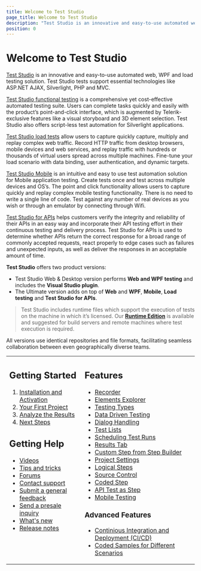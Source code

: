 ```yaml
---
title: Welcome to Test Studio
page_title: Welcome to Test Studio
description: "Test Studio is an innovative and easy-to-use automated web, WPF and load testing solution. Test Studio tests support essential technologies like ASP.NET AJAX, Silverlight, PHP and MVC. HTML5, Testing framework, functional testing, performance testing, load testing, exploratory testing, manual testing."
position: 0
---
```


# Welcome to Test Studio

<a href="http://www.telerik.com/teststudio" target="_blank">Test Studio</a> is an innovative and easy-to-use automated web, WPF and load testing solution. Test Studio tests support essential technologies like ASP.NET AJAX, Silverlight, PHP and MVC.


<a href="/getting-started/test-recording/overview" target="_blank">Test Studio functional testing</a> is a comprehensive yet cost-effective automated testing suite. Users can complete tasks quickly and easily with the product’s point-and-click interface, which is augmented by Telerik-exclusive features like a visual storyboard and 3D element selection. Test Studio also offers script-less test automation for Silverlight applications.

 

<a href="/features/testing-types/load-testing/overview" target="_blank">Test Studio load tests</a> allow users to capture quickly capture, multiply and replay complex web traffic. Record HTTP traffic from desktop browsers, mobile devices and web services, and replay traffic with hundreds or thousands of virtual users spread across multiple machines. Fine-tune your load scenario with data binding, user authentication, and dynamic targets. 

<a href="/test-studio-mobile/overview" target="_blank">Test Studio Mobile</a> is an intuitive and easy to use test automation solution for Mobile application testing. Create tests once and test across multiple devices and OS’s. The point and click functionality allows users to capture quickly and replay complex mobile testing functionality. There is no need to write a single line of code. Test against any number of real devices as you wish or through an emulator by connecting through Wifi.

<a href="/test-studio-for-apis/overview" target="_blank">Test Studio for APIs</a> helps customers verify the integrity and reliability of their APIs in an easy way and incorporate their API testing effort in their continuous testing and delivery process. Test Studio for APIs is used to determine whether APIs return the correct response for a broad range of commonly accepted requests, react properly to edge cases such as failures and unexpected inputs, as well as deliver the responses in an acceptable amount of time.

**Test Studio** offers two product versions:

-  Test Studio Web & Desktop version performs **Web and WPF testing** and includes the **Visual Studio plugin**.
-  The Ultimate version adds on top of **Web** and **WPF**, **Mobile**, **Load testing** and **Test Studio for APIs**.

> Test Studio includes runtime files which support the execution of tests on the machine in which it’s licensed. Our <a href="/general-information/test-studio-run-time" target="_blank">**Runtime Edition**</a> is available and suggested for build servers and remote machines where test execution is required.

All versions use identical repositories and file formats, facilitating seamless collaboration between even geographically diverse teams.

<table id=no-table>
<tr>
<td valign=top>

## Getting Started

1. [Installation and Activation](/getting-started/installation-and-activation)
2. [Your First Project](/getting-started/first-project)
3. [Analyze the Results](/getting-started/analyze-the-results)
4. [Next Steps](/getting-started/next-steps)

## Getting Help

* <a href="https://www.telerik.com/videos/teststudio">Videos</a>
* <a href="/getting-started/start-a-project/in-product-tips-tricks">Tips and tricks</a>
* <a href="https://www.telerik.com/forums/teststudio">Forums</a>
* <a href="https://www.telerik.com/account/support-tickets">Contact support</a>
* <a href="https://www.telerik.com/account/support-tickets/customer-service">Submit a general feedback</a>
* <a href="https://www.telerik.com/account/support-tickets/presales-inquiry">Send a presale inquiry</a>
* <a href="https://www.telerik.com/support/whats-new/teststudio">What's new</a>
* <a href="https://www.telerik.com/support/whats-new/teststudio/release-history">Release notes</a>
</td>
<td valign=top>

## Features

* [Recorder](/features/recorder/overview)
* [Elements Explorer](/features/elements-explorer/overview) 
* [Testing Types](/features/testing-types)
* [Data Driven Testing](/features/data-driven-testing/overview)
* [Dialog Handling](/features/dialogs-and-popups/dialogs)
* [Test Lists](/general-information//test-execution/test-list-execution)
* [Scheduling Test Runs](/features/scheduling-test-runs/overview)
* [Results Tab](/general-information/test-results/analyze-test-list-results)
* [Custom Step from Step Builder](/features/custom-steps/overview)
* [Project Settings](/features/project-settings/overview)
* [Logical Steps](/features/logical-steps/if-else)
* [Source Control](/features/source-control/checkin-guidelines)
* [Coded Step](/features/coded-steps/coded-step)
* [API Test as Step](/features/execute-apitest/add-api-test-as-step)
* [Mobile Testing](/test-studio-mobile/overview)

### Advanced Features

* [Continious Integration and Deployment (CI/CD)](/advanced-topics/build-server/continious-integration-overview)
* [Coded Samples for Different Scenarios](/advanced-topics/coded-samples/general/send-keystrokes)
</td>
</tr>
<table>
